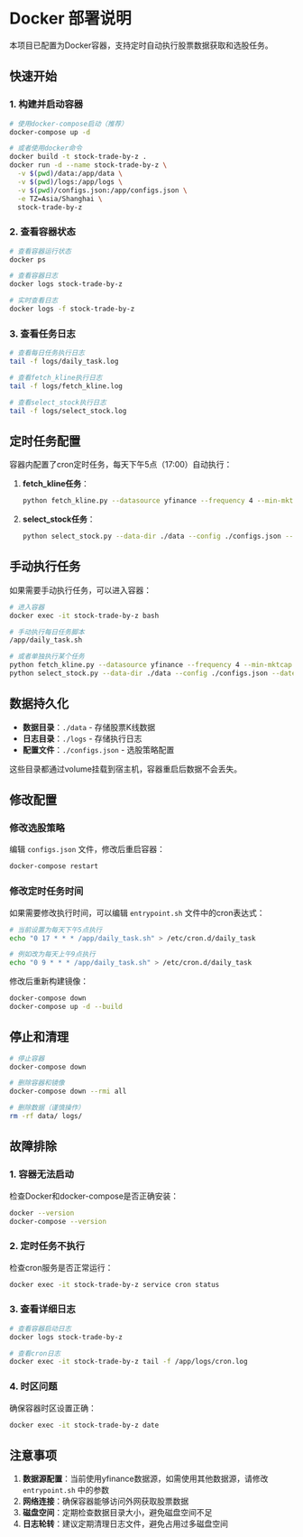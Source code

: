 # Docker 部署说明

本项目已配置为Docker容器，支持定时自动执行股票数据获取和选股任务。

## 快速开始

### 1. 构建并启动容器

```bash
# 使用docker-compose启动（推荐）
docker-compose up -d

# 或者使用docker命令
docker build -t stock-trade-by-z .
docker run -d --name stock-trade-by-z \
  -v $(pwd)/data:/app/data \
  -v $(pwd)/logs:/app/logs \
  -v $(pwd)/configs.json:/app/configs.json \
  -e TZ=Asia/Shanghai \
  stock-trade-by-z
```

### 2. 查看容器状态

```bash
# 查看容器运行状态
docker ps

# 查看容器日志
docker logs stock-trade-by-z

# 实时查看日志
docker logs -f stock-trade-by-z
```

### 3. 查看任务日志

```bash
# 查看每日任务执行日志
tail -f logs/daily_task.log

# 查看fetch_kline执行日志
tail -f logs/fetch_kline.log

# 查看select_stock执行日志
tail -f logs/select_stock.log
```

## 定时任务配置

容器内配置了cron定时任务，每天下午5点（17:00）自动执行：

1. **fetch_kline任务**：
   ```bash
   python fetch_kline.py --datasource yfinance --frequency 4 --min-mktcap 2e9 --start 20240701 --end today --out ./data --workers 1
   ```

2. **select_stock任务**：
   ```bash
   python select_stock.py --data-dir ./data --config ./configs.json --date ${today}
   ```

## 手动执行任务

如果需要手动执行任务，可以进入容器：

```bash
# 进入容器
docker exec -it stock-trade-by-z bash

# 手动执行每日任务脚本
/app/daily_task.sh

# 或者单独执行某个任务
python fetch_kline.py --datasource yfinance --frequency 4 --min-mktcap 2e9 --start 20240701 --end today --out ./data --workers 1
python select_stock.py --data-dir ./data --config ./configs.json --date $(date +%Y-%m-%d)
```

## 数据持久化

- **数据目录**：`./data` - 存储股票K线数据
- **日志目录**：`./logs` - 存储执行日志
- **配置文件**：`./configs.json` - 选股策略配置

这些目录都通过volume挂载到宿主机，容器重启后数据不会丢失。

## 修改配置

### 修改选股策略

编辑 `configs.json` 文件，修改后重启容器：

```bash
docker-compose restart
```

### 修改定时任务时间

如果需要修改执行时间，可以编辑 `entrypoint.sh` 文件中的cron表达式：

```bash
# 当前设置为每天下午5点执行
echo "0 17 * * * /app/daily_task.sh" > /etc/cron.d/daily_task

# 例如改为每天上午9点执行
echo "0 9 * * * /app/daily_task.sh" > /etc/cron.d/daily_task
```

修改后重新构建镜像：

```bash
docker-compose down
docker-compose up -d --build
```

## 停止和清理

```bash
# 停止容器
docker-compose down

# 删除容器和镜像
docker-compose down --rmi all

# 删除数据（谨慎操作）
rm -rf data/ logs/
```

## 故障排除

### 1. 容器无法启动

检查Docker和docker-compose是否正确安装：

```bash
docker --version
docker-compose --version
```

### 2. 定时任务不执行

检查cron服务是否正常运行：

```bash
docker exec -it stock-trade-by-z service cron status
```

### 3. 查看详细日志

```bash
# 查看容器启动日志
docker logs stock-trade-by-z

# 查看cron日志
docker exec -it stock-trade-by-z tail -f /app/logs/cron.log
```

### 4. 时区问题

确保容器时区设置正确：

```bash
docker exec -it stock-trade-by-z date
```

## 注意事项

1. **数据源配置**：当前使用yfinance数据源，如需使用其他数据源，请修改 `entrypoint.sh` 中的参数
2. **网络连接**：确保容器能够访问外网获取股票数据
3. **磁盘空间**：定期检查数据目录大小，避免磁盘空间不足
4. **日志轮转**：建议定期清理日志文件，避免占用过多磁盘空间 